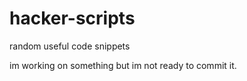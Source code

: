 # hacker-scripts
random useful code snippets

im working on something but im not ready to commit it.


